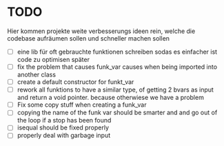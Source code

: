 # TODO
Hier kommen projekte weite verbesserungs ideen rein, welche die codebase aufräumen sollen und schneller machen sollen

- [ ] eine lib für oft gebrauchte funktionen schreiben sodas es einfacher ist code zu optimisen später
- [ ] fix the problem that causes funk_var causes when being imported into another class
- [ ] create a default constructor for funkt_var
- [ ] rework all funktions to have a similar type, of getting 2 bvars as input and return a void pointer. because otherwiese we have a problem
- [ ] Fix some copy stuff when creating a funk_var
- [ ] copying the name of the funk var should be smarter and and go out of the loop if a stop has been found 
- [ ] isequal should be fixed properly  
- [ ] properly deal with garbage input
